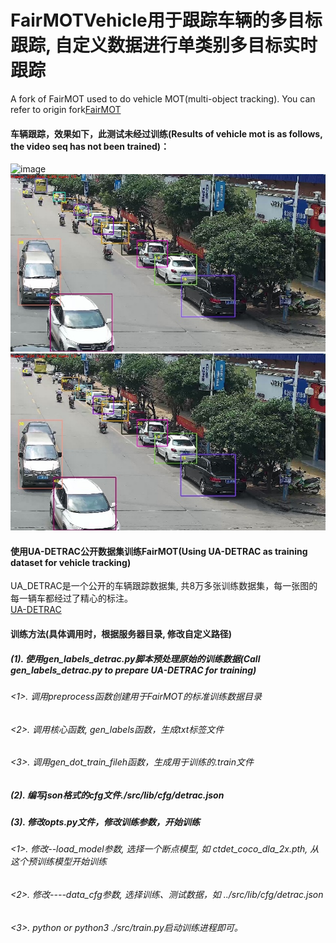 # FairMOTVehicle用于跟踪车辆的多目标跟踪, 自定义数据进行单类别多目标实时跟踪
A fork of FairMOT used to do vehicle MOT(multi-object tracking).
You can refer to origin fork[FairMOT](https://github.com/ifzhang/FairMOT)
#### 车辆跟踪，效果如下，此测试未经过训练(Results of vehicle mot is as follows, the video seq has not been trained)： </br>
![image](https://github.com/CaptainEven/FairMOTVehicle/blob/master/results/frame/result_vehicle.gif) 
![image](https://github.com/CaptainEven/FairMOTVehicle/blob/master/results/frame/result1.jpg)
![image](https://github.com/CaptainEven/FairMOTVehicle/blob/master/results/frame/result2.jpg)
</br>
#### 使用UA-DETRAC公开数据集训练FairMOT(Using UA-DETRAC as training dataset for vehicle tracking)
UA_DETRAC是一个公开的车辆跟踪数据集, 共8万多张训练数据集，每一张图的每一辆车都经过了精心的标注。</br>
[UA-DETRAC](http://detrac-db.rit.albany.edu/) </br>

#### 训练方法(具体调用时，根据服务器目录, 修改自定义路径)
##### (1). 使用gen_labels_detrac.py脚本预处理原始的训练数据(Call gen_labels_detrac.py to prepare UA-DETRAC for training)
###### <1>. 调用preprocess函数创建用于FairMOT的标准训练数据目录
###### <2>. 调用核心函数, gen_labels函数，生成txt标签文件
###### <3>. 调用gen_dot_train_fileh函数，生成用于训练的.train文件
##### (2). 编写json格式的cfg文件./src/lib/cfg/detrac.json
##### (3). 修改opts.py文件，修改训练参数，开始训练
###### <1>. 修改--load_model参数, 选择一个断点模型, 如 ctdet_coco_dla_2x.pth, 从这个预训练模型开始训练
###### <2>. 修改----data_cfg参数, 选择训练、测试数据，如 ../src/lib/cfg/detrac.json
###### <3>. python or python3 ./src/train.py启动训练进程即可。

